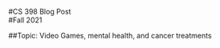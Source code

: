#CS 398 Blog Post </br>
#Fall 2021 </br>

##Topic: Video Games, mental health, and cancer treatments
